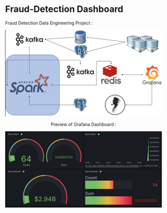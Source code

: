 # Fraud-Detection Dashboard
Fraud Detection Data Engineering Project :

<div style="text-align: center;">
  <img src="images/2.png" alt="Dashboarding" style="max-width: 100%; height: auto;" />
  <p></p>
  <p></p>
  <p>Preview of Grafana Dashboard : </p>
  <img src="images/4.png" alt="Dashboarding2" style="max-width: 100%; height: auto;" />
</div>
